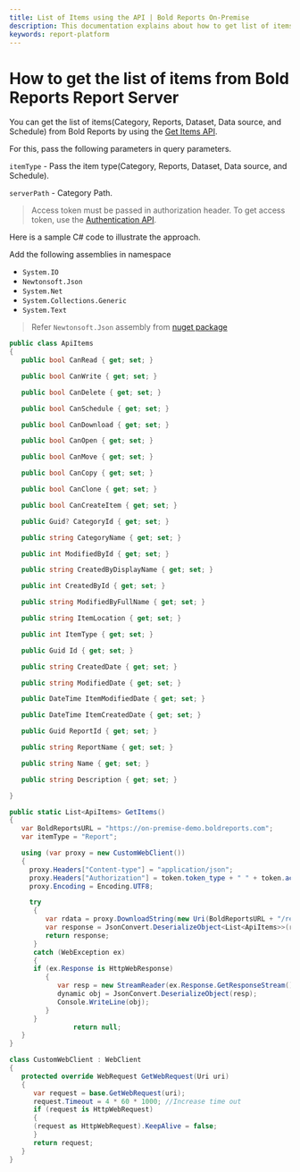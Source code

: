 ```yaml
---
title: List of Items using the API | Bold Reports On-Premise
description: This documentation explains about how to get list of items(Category, Reports, Dataset, Datasource, and Schedules) using the API in the Bold Reports On-Premise Edition.
keywords: report-platform
---
```


# How to get the list of items from Bold Reports Report Server

You can get the list of items(Category, Reports, Dataset, Data source, and Schedule) from Bold Reports by using the [Get Items API](https://help.boldreports.com/on-premise/rest-api-reference/v1.0/#operation/Items_GetItems).

For this, pass the following parameters in query parameters.

   `itemType` - Pass the item type(Category, Reports, Dataset, Data source, and Schedule).

   `serverPath` - Category Path.

>Access token must be passed in authorization header. To get access token, use the [Authentication API](https://help.boldreports.com/on-premise/rest-api-reference/v1.0/#tag/Authentication).

Here is a sample C# code to illustrate the approach.

Add the following assemblies in namespace

* `System.IO`
* `Newtonsoft.Json`
* `System.Net`
* `System.Collections.Generic`
* `System.Text`
> Refer `Newtonsoft.Json` assembly from [nuget package](https://www.nuget.org/packages/Newtonsoft.Json/)

```csharp
public class ApiItems
{
   public bool CanRead { get; set; }

   public bool CanWrite { get; set; }

   public bool CanDelete { get; set; }

   public bool CanSchedule { get; set; }

   public bool CanDownload { get; set; }

   public bool CanOpen { get; set; }

   public bool CanMove { get; set; }

   public bool CanCopy { get; set; }

   public bool CanClone { get; set; }

   public bool CanCreateItem { get; set; }

   public Guid? CategoryId { get; set; }

   public string CategoryName { get; set; }

   public int ModifiedById { get; set; }

   public string CreatedByDisplayName { get; set; }

   public int CreatedById { get; set; }

   public string ModifiedByFullName { get; set; }

   public string ItemLocation { get; set; }

   public int ItemType { get; set; }

   public Guid Id { get; set; }

   public string CreatedDate { get; set; }

   public string ModifiedDate { get; set; }

   public DateTime ItemModifiedDate { get; set; }

   public DateTime ItemCreatedDate { get; set; }

   public Guid ReportId { get; set; }

   public string ReportName { get; set; }

   public string Name { get; set; }

   public string Description { get; set; }

}

public static List<ApiItems> GetItems()
{
   var BoldReportsURL = "https://on-premise-demo.boldreports.com";
   var itemType = "Report";

   using (var proxy = new CustomWebClient())
   {
     proxy.Headers["Content-type"] = "application/json";
     proxy.Headers["Authorization"] = token.token_type + " " + token.access_token; // token must be passed here
     proxy.Encoding = Encoding.UTF8;

     try
      {
         var rdata = proxy.DownloadString(new Uri(BoldReportsURL + "/reporting/api/site/site1/v1.0/items?itemType=" + itemType));
         var response = JsonConvert.DeserializeObject<List<ApiItems>>(rdata);
         return response;
      }
      catch (WebException ex)
      {
      if (ex.Response is HttpWebResponse)
         {
            var resp = new StreamReader(ex.Response.GetResponseStream()).ReadToEnd();
            dynamic obj = JsonConvert.DeserializeObject(resp);
            Console.WriteLine(obj);
         }
      }
                return null;
   }
}

class CustomWebClient : WebClient
{
   protected override WebRequest GetWebRequest(Uri uri)
   {
      var request = base.GetWebRequest(uri);
      request.Timeout = 4 * 60 * 1000; //Increase time out
      if (request is HttpWebRequest)
      {
      (request as HttpWebRequest).KeepAlive = false;
      }
      return request;
   }
}
```